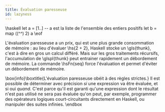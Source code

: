 ```yaml
---
title: Évaluation paresseuse
id: lazyness
---
```


\haskell
let a = [1..] -- a est la liste de l'ensemble des entiers positifs
let b = map ((^^) 2) a
\eof

L'évaluation paresseuse a un prix, qui est une plus grande consommation de mémoire : au lieu d'évaluer \hs{2 + 2}, Haskell stocke un \gls{thunk}, c'est à dire en gros un calcul différé. Mais sur les gros traitements récursifs, l'accumulation de \glspl{thunk} peut entrainer rapidement un débordement de mémoire. La commande \hsFn{seq} force l'évaluation et permet d'éviter un débordement de mémoire.

\box{info}\boxtitle{L'évaluation paresseuse obéit à des règles strictes.}
Il est possible de déterminer avec précision *si* une expression va être évaluée, et si oui *quand*. C'est parce qu'il est garanti qu'une expression dont le résultat n'est pas utilisé ne sera pas évaluée qu'on peut, par exemple, programmer des opérateurs logiques court-circuitants directement en Haskell, ou manipuler des suites infinies.
\endbox
